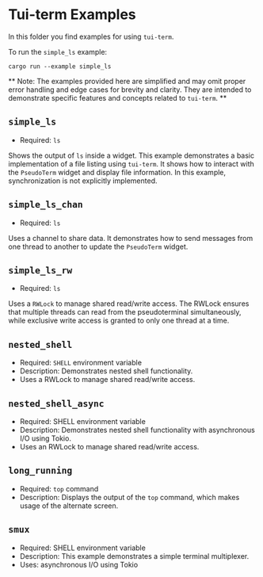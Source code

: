 # Tui-term Examples

In this folder you find examples for using `tui-term`.

To run the `simple_ls` example:

```
cargo run --example simple_ls
```

** Note: The examples provided here are simplified and may omit proper error handling and edge cases for brevity and clarity. They are intended to demonstrate specific features and concepts related to `tui-term`. **

## `simple_ls`

- Required: `ls`

Shows the output of `ls` inside a widget.
This example demonstrates a basic implementation of a file listing using `tui-term`.
It shows how to interact with the `PseudoTerm` widget and display file information.
In this example, synchronization is not explicitly implemented.

## `simple_ls_chan`

- Required: `ls`

Uses a channel to share data.
It demonstrates how to send messages from one thread to another to update the `PseudoTerm` widget.

## `simple_ls_rw`

- Required: `ls`

Uses a `RWLock` to manage shared read/write access.
The RWLock ensures that multiple threads can read from the pseudoterminal simultaneously, while exclusive write access is granted to only one thread at a time.

## `nested_shell`

- Required: `SHELL` environment variable
- Description: Demonstrates nested shell functionality.
- Uses a RWLock to manage shared read/write access.

## `nested_shell_async`

- Required: SHELL environment variable
- Description: Demonstrates nested shell functionality with asynchronous I/O using Tokio.
- Uses an RWLock to manage shared read/write access.

## `long_running`

- Required: `top` command
- Description: Displays the output of the `top` command, which makes usage of the alternate screen.

## `smux`

- Required: SHELL environment variable
- Description: This example demonstrates a simple terminal multiplexer.
- Uses: asynchronous I/O using Tokio
